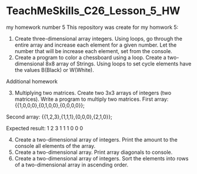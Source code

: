 # TeachMeSkills_C26_Lesson_5_HW
my homework number 5
This repository was create for my homwork 5:

1. Create three-dimensional array integers. Using loops, go through the entire array and increase each element for a given number. Let the number that will be increase each element, set from the console.
2. Create a program to color a chessboard using a loop. Create a two-dimensional 8x8 array of Strings. Using loops to set cycle elements have the values B(Black) or W(White).

Additional homework

3. Multiplying two matrices. Create two 3x3 arrays of integers (two matrices). Write a program to multiply two matrices.
First array: {{1,0,0,0},{0,1,0,0},{0,0,0,0}};

Second array: {{1,2,3},{1,1,1},{0,0,0},{2,1,0}};

Expected result: 1 2 3 1 1 1 0 0 0

4. Create a two-dimensional array of integers. Print the amount to the console all elements of the array.
5. Create a two-dimensional array. Print array diagonals to console.
6. Create a two-dimensional array of integers. Sort the elements into rows of a two-dimensional array in ascending order.
